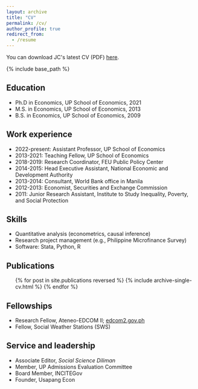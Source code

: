```yaml
---
layout: archive
title: "CV"
permalink: /cv/
author_profile: true
redirect_from:
  - /resume
---
```


You can download JC's latest CV (PDF) [here](/files/jcp_acadcv.pdf).

{% include base_path %}

Education
------
* Ph.D in Economics, UP School of Economics, 2021
* M.S. in Economics, UP School of Economics, 2013
* B.S. in Economics, UP School of Economics, 2009

Work experience
------
* 2022-present: Assistant Professor, UP School of Economics
* 2013-2021: Teaching Fellow, UP School of Economics
* 2018-2019: Research Coordinator, FEU Public Policy Center
* 2014-2015: Head Executive Assistant, National Economic and Development Authority
* 2013-2014: Consultant, World Bank office in Manila
* 2012-2013: Economist, Securities and Exchange Commission
* 2011: Junior Research Assistant, Institute to Study Inequality, Poverty, and Social Protection
  
Skills
------
* Quantitative analysis (econometrics, causal inference)
* Research project management (e.g., Philippine Microfinance Survey)
* Software: Stata, Python, R

Publications
------
  <ul>{% for post in site.publications reversed %}
    {% include archive-single-cv.html %}
  {% endfor %}</ul>
  
Fellowships
------
* Research Fellow, Ateneo-EDCOM II; [edcom2.gov.ph](https://edcom2.gov.ph/ateneo-and-edcom-2-join-forces-names-16-distinguished-fellows-for-education-policy-research/) 
* Fellow, Social Weather Stations (SWS)

Service and leadership
------
* Associate Editor, <em>Social Science Diliman</em>
* Member, UP Admissions Evaluation Committee
* Board Member, INCITEGov
* Founder, Usapang Econ